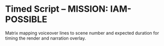 # Timed Script – MISSION: IAM-POSSIBLE

Matrix mapping voiceover lines to scene number and expected duration for timing the render and narration overlay.
